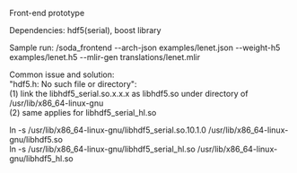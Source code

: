 Front-end prototype

Dependencies: hdf5(serial), boost library

Sample run:
/soda\_frontend --arch-json examples/lenet.json --weight-h5 examples/lenet.h5 --mlir-gen translations/lenet.mlir

Common issue and solution:  
"hdf5.h: No such file or directory":  
(1) link the libhdf5\_serial.so.x.x.x as libhdf5.so under directory of /usr/lib/x86\_64-linux-gnu  
(2) same applies for libhdf5\_serial\_hl.so  

ln -s /usr/lib/x86\_64-linux-gnu/libhdf5\_serial.so.10.1.0 /usr/lib/x86\_64-linux-gnu/libhdf5.so  
ln -s /usr/lib/x86\_64-linux-gnu/libhdf5\_serial\_hl.so /usr/lib/x86\_64-linux-gnu/libhdf5\_hl.so
